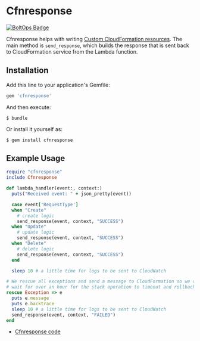 # Cfnresponse

[![BoltOps Badge](https://img.boltops.com/boltops/badges/boltops-badge.png)](https://www.boltops.com)

Cfnresponse helps with writing [Custom CloudFormation resources](https://docs.aws.amazon.com/AWSCloudFormation/latest/UserGuide/template-custom-resources.html). The main method is `send_response`, which builds the response that is sent back to CloudFormation service from the Lambda function.

## Installation

Add this line to your application's Gemfile:

```ruby
gem 'cfnresponse'
```

And then execute:

    $ bundle

Or install it yourself as:

    $ gem install cfnresponse

## Example Usage

```ruby
require "cfnresponse"
include Cfnresponse

def lambda_handler(event:, context:)
  puts("Received event: " + json_pretty(event))

  case event['RequestType']
  when "Create"
    # create logic
    send_response(event, context, "SUCCESS")
  when "Update"
    # update logic
    send_response(event, context, "SUCCESS")
  when "Delete"
    # delete logic
    send_response(event, context, "SUCCESS")
  end

  sleep 10 # a little time for logs to be sent to CloudWatch

# We rescue all exceptions and send a message to CloudFormation so we don't have to
# wait for over an hour for the stack operation to timeout and rollback.
rescue Exception => e
  puts e.message
  puts e.backtrace
  sleep 10 # a little time for logs to be sent to CloudWatch
  send_response(event, context, "FAILED")
end
```

* [Cfnresponse code](lib/cfnresponse.rb)
